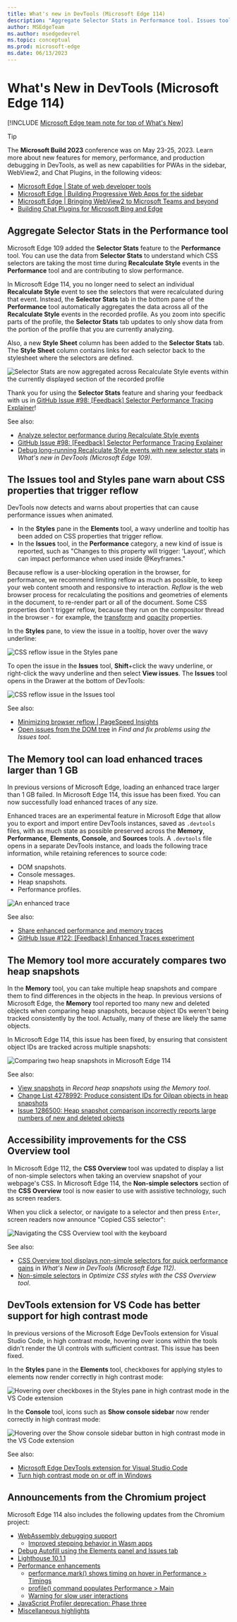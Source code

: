 ```yaml
---
title: What's new in DevTools (Microsoft Edge 114)
description: "Aggregate Selector Stats in Performance tool. Issues tool warns when CSS properties trigger reflow. Memory tool loads enhanced traces larger than 1 GB. Memory tool accurately compares heap snapshots. CSS Overview accessibility improvements. Debugging Microsoft Edge in VS Code supports high contrast. And more."
author: MSEdgeTeam
ms.author: msedgedevrel
ms.topic: conceptual
ms.prod: microsoft-edge
ms.date: 06/13/2023
---
```

# What's New in DevTools (Microsoft Edge 114)

[!INCLUDE [Microsoft Edge team note for top of What's New](../../includes/edge-whats-new-note.md)]

> [!TIP]
> The **Microsoft Build 2023** conference was on May 23-25, 2023.  Learn more about new features for memory, performance, and production debugging in DevTools, as well as new capabilities for PWAs in the sidebar, WebView2, and Chat Plugins, in the following videos:
> * [Microsoft Edge | State of web developer tools](https://www.youtube.com/watch?v=yDFmQNu3TSg&list=PL4z1-7pjJU6zJT3PBQ4mTbNg2wtX7Lt52)
> * [Microsoft Edge | Building Progressive Web Apps for the sidebar](https://www.youtube.com/watch?v=9u8lRzRUayw&list=PL4z1-7pjJU6zJT3PBQ4mTbNg2wtX7Lt52)
> * [Microsoft Edge | Bringing WebView2 to Microsoft Teams and beyond](https://www.youtube.com/watch?v=s3tDUvaoCP4&list=PL4z1-7pjJU6zJT3PBQ4mTbNg2wtX7Lt52)
> * [Building Chat Plugins for Microsoft Bing and Edge](https://www.youtube.com/watch?v=Q-5M7EYjl6U&list=PL4z1-7pjJU6zJT3PBQ4mTbNg2wtX7Lt52)


<!-- ====================================================================== -->
## Aggregate Selector Stats in the Performance tool

<!-- Subtitle: Instead of selecting individual Recalculate Style events when recording a profile, the Selector Stats tab now aggregates data across all Recalculate Style events-->

<!-- Reviewer: Gavin Xu -->

Microsoft Edge 109 added the **Selector Stats** feature to the **Performance** tool.  You can use the data from **Selector Stats** to understand which CSS selectors are taking the most time during **Recalculate Style** events in the **Performance** tool and are contributing to slow performance.

In Microsoft Edge 114, you no longer need to select an individual **Recalculate Style** event to see the selectors that were recalculated during that event.  Instead, the **Selector Stats** tab in the bottom pane of the **Performance** tool automatically aggregates the data across all of the **Recalculate Style** events in the recorded profile.  As you zoom into specific parts of the profile, the **Selector Stats** tab updates to only show data from the portion of the profile that you are currently analyzing.

Also, a new **Style Sheet** column has been added to the **Selector Stats** tab.  The **Style Sheet** column contains links for each selector back to the stylesheet where the selectors are defined.

![Selector Stats are now aggregated across Recalculate Style events within the currently displayed section of the recorded profile](./devtools-114-images/aggregate-selector-stats.png)

Thank you for using the **Selector Stats** feature and sharing your feedback with us in [GitHub Issue #98: \[Feedback\] Selector Performance Tracing Explainer](https://github.com/MicrosoftEdge/DevTools/issues/98)!

See also:
* [Analyze selector performance during Recalculate Style events](../../../evaluate-performance/selector-stats.md)
* [GitHub Issue #98: \[Feedback\] Selector Performance Tracing Explainer](https://github.com/MicrosoftEdge/DevTools/issues/98)
* [Debug long-running Recalculate Style events with new selector stats](../01/devtools-109.md#debug-long-running-recalculate-style-events-with-new-selector-stats) in _What's new in DevTools (Microsoft Edge 109)_.


<!-- ====================================================================== -->
## The Issues tool and Styles pane warn about CSS properties that trigger reflow

<!-- Subtitle: The Styles pane shows a wavy underline on CSS properties that trigger reflow, and the Issues tool warns about such properties. This notification helps limit re-calculating positions and geometries of elements, to avoid blocking user interaction. -->

<!-- Reviewer: Vidal Guillermo Diazleal Ortega -->

DevTools now detects and warns about properties that can cause performance issues when animated.
*  In the **Styles** pane in the **Elements** tool, a wavy underline and tooltip has been added on CSS properties that trigger reflow.
*  In the **Issues** tool, in the **Performance** category, a new kind of issue is reported, such as "Changes to this property will trigger: 'Layout', which can impact performance when used inside @Keyframes."

Because reflow is a user-blocking operation in the browser, for performance, we recommend limiting reflow as much as possible, to keep your web content smooth and responsive to interaction.  _Reflow_ is the web browser process for recalculating the positions and geometries of elements in the document, to re-render part or all of the document.  Some CSS properties don't trigger reflow, because they run on the compositor thread in the browser - for example, the [transform](https://developer.mozilla.org/docs/Web/CSS/transform) and [opacity](https://developer.mozilla.org/docs/Web/CSS/opacity) properties.

In the **Styles** pane, to view the issue in a tooltip, hover over the wavy underline:

![CSS reflow issue in the Styles pane](./devtools-114-images/css-reflow-issue-styles-pane.png)

To open the issue in the **Issues** tool, **Shift**+click the wavy underline, or right-click the wavy underline and then select **View issues**.  The **Issues** tool opens in the Drawer at the bottom of DevTools:

![CSS reflow issue in the Issues tool](./devtools-114-images/css-reflow-issue-issues-tool.png)

See also:
* [Minimizing browser reflow | PageSpeed Insights](https://developers.google.com/speed/docs/insights/browser-reflow)
* [Open issues from the DOM tree](../../../issues/index.md#open-issues-from-the-dom-tree) in _Find and fix problems using the Issues tool_.


<!-- ====================================================================== -->
## The Memory tool can load enhanced traces larger than 1 GB

<!-- Subtitle: In previous versions of Microsoft Edge, loading enhanced traces larger than 1 GB produced an error. In Microsoft Edge 114, this issue has been fixed. -->

<!-- Reviewer: Rob Paveza -->

In previous versions of Microsoft Edge, loading an enhanced trace larger than 1 GB failed.  In Microsoft Edge 114, this issue has been fixed.  You can now successfully load enhanced traces of any size.

Enhanced traces are an experimental feature in Microsoft Edge that allow you to export and import entire DevTools instances, saved as `.devtools` files, with as much state as possible preserved across the **Memory**, **Performance**, **Elements**, **Console**, and **Sources** tools.  A `.devtools` file opens in a separate DevTools instance, and loads the following trace information, while retaining references to source code:
* DOM snapshots.
* Console messages.
* Heap snapshots.
* Performance profiles.

![An enhanced trace](./devtools-114-images/enhanced-trace-1gb.png)

See also:
* [Share enhanced performance and memory traces](../../../experimental-features/share-traces.md)
* [GitHub Issue #122: \[Feedback\] Enhanced Traces experiment](https://github.com/MicrosoftEdge/DevTools/issues/122)


<!-- ====================================================================== -->
## The Memory tool more accurately compares two heap snapshots

<!-- Subtitle: In previous versions of Microsoft Edge, the Memory tool incorrectly reported lots of new and deleted objects when comparing two heap snapshots. This issue has now been fixed.-->

<!-- Reviewer: Seth Brenith -->

In the **Memory** tool, you can take multiple heap snapshots and compare them to find differences in the objects in the heap.  In previous versions of Microsoft Edge, the **Memory** tool reported too many new and deleted objects when comparing heap snapshots, because object IDs weren't being tracked consistently by the tool.  Actually, many of these are likely the same objects.

In Microsoft Edge 114, this issue has been fixed, by ensuring that consistent object IDs are tracked across multiple snapshots:

![Comparing two heap snapshots in Microsoft Edge 114](./devtools-114-images/snapshot-comparison-114.png)

See also:
* [View snapshots](../../../memory-problems/heap-snapshots.md#view-snapshots) in _Record heap snapshots using the Memory tool_.
* [Change List 4278992: Produce consistent IDs for Oilpan objects in heap snapshots](https://chromium-review.googlesource.com/c/v8/v8/+/4278992)
* [Issue 1286500: Heap snapshot comparison incorrectly reports large numbers of new and deleted objects](https://bugs.chromium.org/p/chromium/issues/detail?id=1286500)


<!-- ====================================================================== -->
## Accessibility improvements for the CSS Overview tool

<!-- Subtitle: The CSS Overview tool is now easier to use with assistive technology such as screen readers. -->

<!-- Reviewer: Yanling Wang -->

In Microsoft Edge 112, the **CSS Overview** tool was updated to display a list of non-simple selectors when taking an overview snapshot of your webpage's CSS.  In Microsoft Edge 114, the **Non-simple selectors** section of the **CSS Overview** tool is now easier to use with assistive technology, such as screen readers.

When you click a selector, or navigate to a selector and then press `Enter`, screen readers now announce "Copied CSS selector":

![Navigating the CSS Overview tool with the keyboard](./devtools-114-images/non-simple-selectors-css-overview-a11y.png)

See also:
* [CSS Overview tool displays non-simple selectors for quick performance gains](../04/devtools-112.md#css-overview-tool-displays-non-simple-selectors-for-quick-performance-gains) in _What's New in DevTools (Microsoft Edge 112)_.
* [Non-simple selectors](../../../css/css-overview-tool.md#non-simple-selectors) in _Optimize CSS styles with the CSS Overview tool_.


<!-- ====================================================================== -->
## DevTools extension for VS Code has better support for high contrast mode

<!-- Subtitle: Hovering over icons in high contrast mode in the VS Code extension now renders with sufficient contrast. -->

<!-- Reviewer: Vidal Guillermo Diazleal Ortega -->

In previous versions of the Microsoft Edge DevTools extension for Visual Studio Code, in high contrast mode, hovering over icons within the tools didn't render the UI controls with sufficient contrast.  This issue has been fixed.

In the **Styles** pane in the **Elements** tool, checkboxes for applying styles to elements now render correctly in high contrast mode:

![Hovering over checkboxes in the Styles pane in high contrast mode in the VS Code extension](./devtools-114-images/vs-code-hc-mode-styles-pane.png)

In the **Console** tool, icons such as **Show console sidebar** now render correctly in high contrast mode:

![Hovering over the Show console sidebar button in high contrast mode in the VS Code extension](./devtools-114-images/vs-code-hc-mode-console-tool.png)

See also:
* [Microsoft Edge DevTools extension for Visual Studio Code](../../../../visual-studio-code/microsoft-edge-devtools-extension.md)
* [Turn high contrast mode on or off in Windows](https://support.microsoft.com/windows/turn-high-contrast-mode-on-or-off-in-windows-909e9d89-a0f9-a3a9-b993-7a6dcee85025)


<!-- ====================================================================== -->
## Announcements from the Chromium project

Microsoft Edge 114 also includes the following updates from the Chromium project:

* [WebAssembly debugging support](https://developer.chrome.com/blog/new-in-devtools-114/#wasm)
   * [Improved stepping behavior in Wasm apps](https://developer.chrome.com/blog/new-in-devtools-114/#wasm-step)
* [Debug Autofill using the Elements panel and Issues tab](https://developer.chrome.com/blog/new-in-devtools-114/#autofill)
* [Lighthouse 10.1.1](https://developer.chrome.com/blog/new-in-devtools-114/#lighthouse)
* [Performance enhancements](https://developer.chrome.com/blog/new-in-devtools-114/#performance)
   * [performance.mark() shows timing on hover in Performance > Timings](https://developer.chrome.com/blog/new-in-devtools-114/#mark)
   * [profile() command populates Performance > Main](https://developer.chrome.com/blog/new-in-devtools-114/#profile)
   * [Warning for slow user interactions](https://developer.chrome.com/blog/new-in-devtools-114/#slow-interaction-warning)
* [JavaScript Profiler deprecation: Phase three](https://developer.chrome.com/blog/new-in-devtools-114/#js-profiler)
* [Miscellaneous highlights](https://developer.chrome.com/blog/new-in-devtools-114/#misc)


<!-- ====================================================================== -->
<!-- uncomment if content is copied from developer.chrome.com to this page -->

<!-- > [!NOTE]
> Portions of this page are modifications based on work created and [shared by Google](https://developers.google.com/terms/site-policies) and used according to terms described in the [Creative Commons Attribution 4.0 International License](https://creativecommons.org/licenses/by/4.0).
> The original page for announcements from the Chromium project is [What's New in DevTools (Chrome 114)](https://developer.chrome.com/blog/new-in-devtools-114) and is authored by [Jecelyn Yeen](https://developers.google.com/web/resources/contributors#jecelynyeen) (Developer advocate working on Chrome DevTools at Google). -->


<!-- ====================================================================== -->
<!-- uncomment if content is copied from developer.chrome.com to this page -->

<!-- [![Creative Commons License](../../../../media/cc-logo/88x31.png)](https://creativecommons.org/licenses/by/4.0)
This work is licensed under a [Creative Commons Attribution 4.0 International License](https://creativecommons.org/licenses/by/4.0). -->
